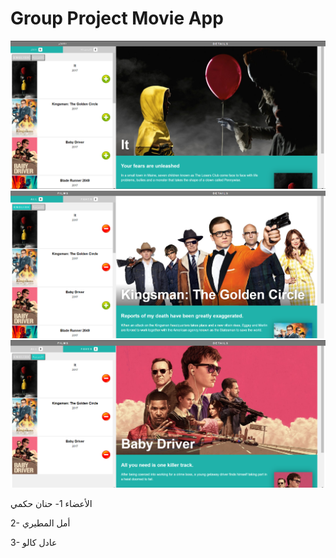 
# Group Project Movie App

![](Images/1.png)
![](Images/2.png)
![](Images/3.png)


الأعضاء
1- حنان حكمي

2- أمل المطيري

3- عادل كالو
